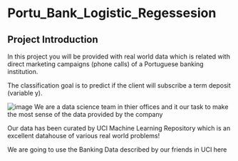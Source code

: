 # Portu_Bank_Logistic_Regessesion
## Project Introduction
In this project you will be provided with real world data which is related with direct marketing campaigns (phone calls) of a Portuguese banking institution.

The classification goal is to predict if the client will subscribe a term deposit (variable y).

![image](https://user-images.githubusercontent.com/100328686/178888642-dd843411-b93b-4241-a2b7-b89ddda8b61d.png)
We are a data science team in thier offices and it our task to make the most sense of the data provided by the company



Our data has been curated by UCI Machine Learning Repository which is an excellent datahouse of various real world problems!

We are going to use the Banking Data described by our friends in UCI here

